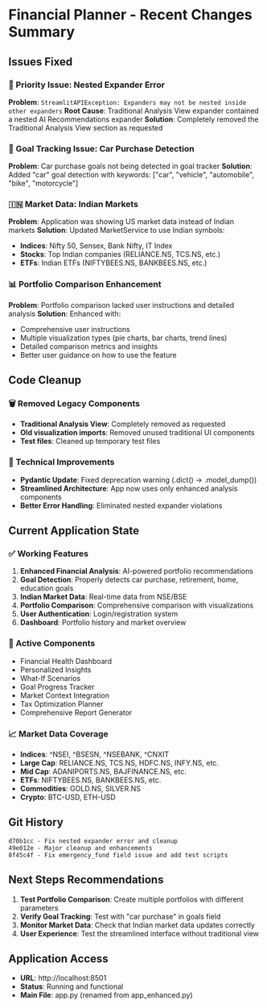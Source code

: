 # Financial Planner - Recent Changes Summary

## Issues Fixed

### 🚨 Priority Issue: Nested Expander Error
**Problem**: `StreamlitAPIException: Expanders may not be nested inside other expanders`
**Root Cause**: Traditional Analysis View expander contained a nested AI Recommendations expander
**Solution**: Completely removed the Traditional Analysis View section as requested

### 🎯 Goal Tracking Issue: Car Purchase Detection
**Problem**: Car purchase goals not being detected in goal tracker
**Solution**: Added "car" goal detection with keywords: ["car", "vehicle", "automobile", "bike", "motorcycle"]

### 🇮🇳 Market Data: Indian Markets
**Problem**: Application was showing US market data instead of Indian markets
**Solution**: Updated MarketService to use Indian symbols:
- **Indices**: Nifty 50, Sensex, Bank Nifty, IT Index
- **Stocks**: Top Indian companies (RELIANCE.NS, TCS.NS, etc.)
- **ETFs**: Indian ETFs (NIFTYBEES.NS, BANKBEES.NS, etc.)

### 📊 Portfolio Comparison Enhancement
**Problem**: Portfolio comparison lacked user instructions and detailed analysis
**Solution**: Enhanced with:
- Comprehensive user instructions
- Multiple visualization types (pie charts, bar charts, trend lines)
- Detailed comparison metrics and insights
- Better user guidance on how to use the feature

## Code Cleanup

### 🗑️ Removed Legacy Components
- **Traditional Analysis View**: Completely removed as requested
- **Old visualization imports**: Removed unused traditional UI components
- **Test files**: Cleaned up temporary test files

### 🔧 Technical Improvements
- **Pydantic Update**: Fixed deprecation warning (.dict() → .model_dump())
- **Streamlined Architecture**: App now uses only enhanced analysis components
- **Better Error Handling**: Eliminated nested expander violations

## Current Application State

### ✅ Working Features
1. **Enhanced Financial Analysis**: AI-powered portfolio recommendations
2. **Goal Detection**: Properly detects car purchase, retirement, home, education goals
3. **Indian Market Data**: Real-time data from NSE/BSE
4. **Portfolio Comparison**: Comprehensive comparison with visualizations
5. **User Authentication**: Login/registration system
6. **Dashboard**: Portfolio history and market overview

### 🔄 Active Components
- Financial Health Dashboard
- Personalized Insights
- What-If Scenarios
- Goal Progress Tracker
- Market Context Integration
- Tax Optimization Planner
- Comprehensive Report Generator

### 📈 Market Data Coverage
- **Indices**: ^NSEI, ^BSESN, ^NSEBANK, ^CNXIT
- **Large Cap**: RELIANCE.NS, TCS.NS, HDFC.NS, INFY.NS, etc.
- **Mid Cap**: ADANIPORTS.NS, BAJFINANCE.NS, etc.
- **ETFs**: NIFTYBEES.NS, BANKBEES.NS, etc.
- **Commodities**: GOLD.NS, SILVER.NS
- **Crypto**: BTC-USD, ETH-USD

## Git History
```
d70b1cc - Fix nested expander error and cleanup
49e012e - Major cleanup and enhancements  
8f45c4f - Fix emergency_fund field issue and add test scripts
```

## Next Steps Recommendations
1. **Test Portfolio Comparison**: Create multiple portfolios with different parameters
2. **Verify Goal Tracking**: Test with "car purchase" in goals field
3. **Monitor Market Data**: Check that Indian market data updates correctly
4. **User Experience**: Test the streamlined interface without traditional view

## Application Access
- **URL**: http://localhost:8501
- **Status**: Running and functional
- **Main File**: app.py (renamed from app_enhanced.py)